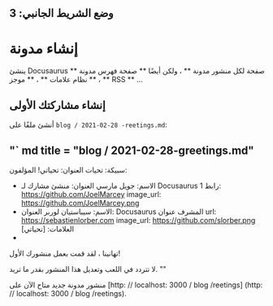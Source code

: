 وضع الشريط الجانبي: 3
-

# إنشاء مدونة

ينشئ Docusaurus ** صفحة لكل منشور مدونة ** ، ولكن أيضًا ** صفحة فهرس مدونة ** ، ** نظام علامات ** ، ** موجز RSS ** ...

## إنشاء مشاركتك الأولى

أنشئ ملفًا على `blog / 2021-02-28 -reetings.md`:

"` md title = "blog / 2021-02-28-greetings.md"
-
سبيكة: تحيات
العنوان: تحياتي!
المؤلفون:
   - الاسم: جويل مارسي
     العنوان: منشئ مشارك لـ Docusaurus 1
     رابط: https://github.com/JoelMarcey
     image_url: https://github.com/JoelMarcey.png
   - الاسم: سيباستيان لوربر
     العنوان: Docusaurus المشرف
     عنوان url: https://sebastienlorber.com
     image_url: https://github.com/slorber.png
العلامات: [تحياتي]
-

تهانينا ، لقد قمت بعمل منشورك الأول!

لا تتردد في اللعب وتعديل هذا المنشور بقدر ما تريد.
""

منشور مدونة جديد متاح الآن على [http: // localhost: 3000 / blog /reetings] (http: // localhost: 3000 / blog /reetings).